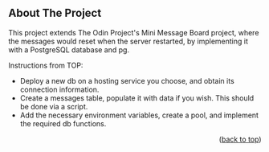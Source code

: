 <a id="readme-top"></a>
## About The Project

This project extends The Odin Project's Mini Message Board project, where the messages would reset when the server restarted, by implementing it with a PostgreSQL database and pg.


Instructions from TOP: 
* Deploy a new db on a hosting service you choose, and obtain its connection information.
* Create a messages table, populate it with data if you wish. This should be done via a script.
* Add the necessary environment variables, create a pool, and implement the required db functions.


<p align="right">(<a href="#readme-top">back to top</a>)</p>